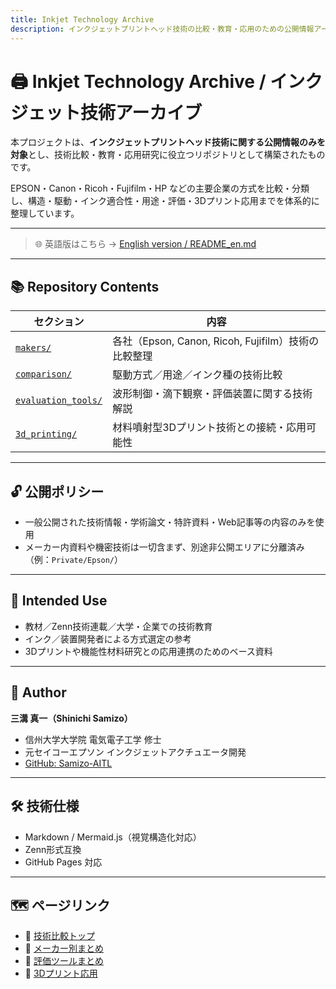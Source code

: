 ```yaml
---
title: Inkjet Technology Archive
description: インクジェットプリントヘッド技術の比較・教育・応用のための公開情報アーカイブ
---
```


# 🖨️ Inkjet Technology Archive / インクジェット技術アーカイブ

本プロジェクトは、**インクジェットプリントヘッド技術に関する公開情報のみを対象**とし、技術比較・教育・応用研究に役立つリポジトリとして構築されたものです。

EPSON・Canon・Ricoh・Fujifilm・HP などの主要企業の方式を比較・分類し、構造・駆動・インク適合性・用途・評価・3Dプリント応用までを体系的に整理しています。

---

> 🌐 英語版はこちら → [English version / README_en.md](./README_en.md)

---

## 📚 Repository Contents

| セクション             | 内容                                                 |
|------------------------|------------------------------------------------------|
| [`makers/`](./makers/) | 各社（Epson, Canon, Ricoh, Fujifilm）技術の比較整理 |
| [`comparison/`](./comparison/) | 駆動方式／用途／インク種の技術比較                       |
| [`evaluation_tools/`](./evaluation_tools/) | 波形制御・滴下観察・評価装置に関する技術解説         |
| [`3d_printing/`](./3d_printing/) | 材料噴射型3Dプリント技術との接続・応用可能性             |

---

## 🔓 公開ポリシー

- 一般公開された技術情報・学術論文・特許資料・Web記事等の内容のみを使用
- メーカー内資料や機密技術は一切含まず、別途非公開エリアに分離済み（例：`Private/Epson/`）

---

## 🎯 Intended Use

- 教材／Zenn技術連載／大学・企業での技術教育
- インク／装置開発者による方式選定の参考
- 3Dプリントや機能性材料研究との応用連携のためのベース資料

---

## 👤 Author

**三溝 真一（Shinichi Samizo）**  
- 信州大学大学院 電気電子工学 修士  
- 元セイコーエプソン インクジェットアクチュエータ開発  
- [GitHub: Samizo-AITL](https://github.com/Samizo-AITL)

---

## 🛠 技術仕様

- Markdown / Mermaid.js（視覚構造化対応）
- Zenn形式互換
- GitHub Pages 対応

---

## 🗺 ページリンク

- 🔗 [技術比較トップ](./comparison/)
- 🔗 [メーカー別まとめ](./makers/)
- 🔗 [評価ツールまとめ](./evaluation_tools/)
- 🔗 [3Dプリント応用](./3d_printing/)
